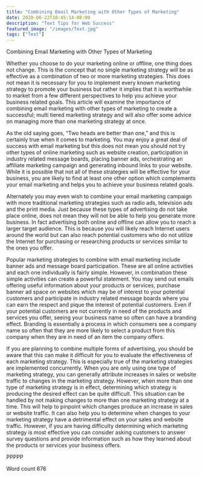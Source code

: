 ```yaml
---
title: "Combining Email Marketing with Other Types of Marketing"
date: 2020-06-22T18:45:14-08:00
description: "Text Tips for Web Success"
featured_image: "/images/Text.jpg"
tags: ["Text"]
---
```


Combining Email Marketing with Other Types of Marketing

Whether you choose to do your marketing online or offline, one thing does not change. This is the concept that no single marketing strategy will be as effective as a combination of two or more marketing strategies. This does not mean it is necessary for you to implement every known marketing strategy to promote your business but rather it implies that it is worthwhile to market from a few different perspectives to help you achieve your business related goals. This article will examine the importance of combining email marketing with other types of marketing to create a successful; multi tiered marketing strategy and will also offer some advice on managing more than one marketing strategy at once.

As the old saying goes, “Two heads are better than one,” and this is certainly true when it comes to marketing. You may enjoy a great deal of success with email marketing but this does not mean you should not try other types of online marketing such as website creation, participation in industry related message boards, placing banner ads, orchestrating an affiliate marketing campaign and generating inbound links to your website. While it is possible that not all of these strategies will be effective for your business, you are likely to find at least one other option which complements your email marketing and helps you to achieve your business related goals. 

Alternately you may even wish to combine your email marketing campaign with more traditional marketing strategies such as radio ads, television ads and the print media. Just because these types of advertising do not take place online, does not mean they will not be able to help you generate more business. In fact advertising both online and offline can allow you to reach a larger target audience. This is because you will likely reach Internet users around the world but can also reach potential customers who do not utilize the Internet for purchasing or researching products or services similar to the ones you offer. 

Popular marketing strategies to combine with email marketing include banner ads and message board participation. These are all online activities and each one individually is fairly simple. However, in combination these simple activities can create a powerful statement. You may send out emails offering useful information about your products or services, purchase banner ad space on websites which may be of interest to your potential customers and participate in industry related message boards where you can earn the respect and pique the interest of potential customers. Even if your potential customers are not currently in need of the products and services you offer, seeing your business name so often can have a branding effect. Branding is essentially a process in which consumers see a company name so often that they are more likely to select a product from this company when they are in need of an item the company offers. 

If you are planning to combine multiple forms of advertising, you should be aware that this can make it difficult for you to evaluate the effectiveness of each marketing strategy. This is especially true of the marketing strategies are implemented concurrently. When you are only using one type of marketing strategy, you can generally attribute increases in sales or website traffic to changes in the marketing strategy. However, when more than one type of marketing strategy is in effect, determining which strategy is producing the desired effect can be quite difficult. This situation can be handled by not making changes to more than one marketing strategy at a time. This will help to pinpoint which changes produce an increase in sales or website traffic. It can also help you to determine when changes to your marketing strategy have a detrimental effect on your sales and website traffic. However, if you are having difficulty determining which marketing strategy is most effective you can consider asking customers to answer survey questions and provide information such as how they learned about the products or services your business offers. 

PPPPP

Word count 676

